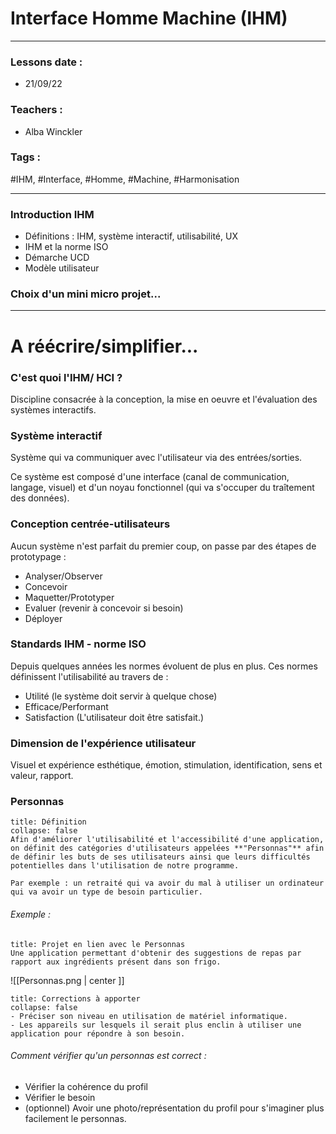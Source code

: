 # Interface Homme Machine (IHM)
---
### Lessons date :
- 21/09/22

### Teachers :
- Alba Winckler

### Tags :
#IHM, #Interface, #Homme, #Machine, #Harmonisation

---
### Introduction IHM
- Définitions : IHM, système interactif, utilisabilité, UX
- IHM et la norme ISO
- Démarche UCD
- Modèle utilisateur

### Choix d'un mini micro projet...
 ---

# A réécrire/simplifier...
### C'est quoi l'IHM/ HCI ?
Discipline consacrée à la conception, la mise en oeuvre et l'évaluation des systèmes interactifs.

### Système interactif
Système qui va communiquer avec l'utilisateur via des entrées/sorties.

Ce système est composé d'une interface (canal de communication, langage, visuel) et d'un noyau fonctionnel (qui va s'occuper du traîtement des données).

### Conception centrée-utilisateurs
Aucun système n'est parfait du premier coup, on passe par des étapes de prototypage :
- Analyser/Observer 
- Concevoir 
- Maquetter/Prototyper 
- Evaluer (revenir à concevoir si besoin) 
- Déployer

### Standards IHM - norme ISO
Depuis quelques années les normes évoluent de plus en plus.
Ces normes définissent l'utilisabilité au travers de :
- Utilité (le système doit servir à quelque chose)
- Efficace/Performant
- Satisfaction (L'utilisateur doit être satisfait.)


### Dimension de l'expérience utilisateur
Visuel et expérience esthétique, émotion, stimulation, identification, sens et valeur, rapport.

### Personnas
```ad-info
title: Définition
collapse: false
Afin d'améliorer l'utilisabilité et l'accessibilité d'une application, on définit des catégories d'utilisateurs appelées **"Personnas"** afin de définir les buts de ses utilisateurs ainsi que leurs difficultés potentielles dans l'utilisation de notre programme.

Par exemple : un retraité qui va avoir du mal à utiliser un ordinateur qui va avoir un type de besoin particulier.
```
###### Exemple :
```ad-note
title: Projet en lien avec le Personnas
Une application permettant d'obtenir des suggestions de repas par rapport aux ingrédients présent dans son frigo.
```
![[Personnas.png | center ]]
```ad-bug
title: Corrections à apporter
collapse: false
- Préciser son niveau en utilisation de matériel informatique.
- Les appareils sur lesquels il serait plus enclin à utiliser une application pour répondre à son besoin.
```

###### Comment vérifier qu'un personnas est correct :
- Vérifier la cohérence du profil
- Vérifier le besoin
- (optionnel) Avoir une photo/représentation du profil pour s'imaginer plus facilement le personnas.